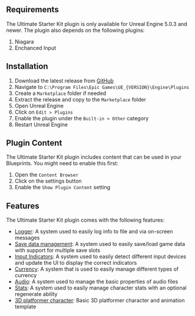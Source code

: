 ## Requirements
The Ultimate Starter Kit plugin is only available for Unreal Engine 5.0.3 and newer. The plugin also depends on the following plugins:
<ol>
    <li>Niagara</li>
    <li>Enchanced Input</li>
</ol>

## Installation
<ol>
    <li>Download the latest release from <a href="https://github.com/hfjooste/UltimateStarterKit/releases" target="_blank">GitHub</a></li>
    <li>Navigate to <code>C:\Program Files\Epic Games\UE_{VERSION}\Engine\Plugins</code></li>
    <li>Create a <code>Marketplace</code> folder if needed</li>
    <li>Extract the release and copy to the <code>Marketplace</code> folder</li>
    <li>Open Unreal Engine</li>
    <li>Click on <code>Edit > Plugins</code></li>
    <li>Enable the plugin under the <code>Built-in > Other</code> category</li>
    <li>Restart Unreal Engine</li>
</ol>

## Plugin Content
The Ultimate Starter Kit plugin includes content that can be used in your Blueprints. You might need to enable this first:
<ol>
    <li>Open the <code>Content Browser</code></li>
    <li>Click on the settings button</li>
    <li>Enable the <code>Show Plugin Content</code> setting</li>
</ol>

## Features
The Ultimate Starter Kit plugin comes with the following features:
<ul>
    <li><a href="logger">Logger</a>: A system used to easily log info to file and via on-screen messages</li>
    <li><a href="gameinstance">Save data management</a>: A system used to easily save/load game data with support for multiple save slots</li>
    <li><a href="gameinstance">Input Indicators</a>: A system used to easily detect different input devices and update the UI to display the correct indicators</li>
    <li><a href="currency">Currency</a>: A system that is used to easily manage different types of currency</li>
    <li><a href="audio">Audio</a>: A system used to manage the basic properties of audio files</li>
    <li><a href="stats">Stats</a>: A system used to easily manage character stats with an optional regenerate ability</li>
    <li><a href="platformer">3D platformer character</a>: Basic 3D platformer character and animation template</li>
</ul>